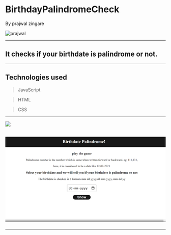 
# BirthdayPalindromeCheck
By prajwal zingare

 ![prajwal](https://img.shields.io/badge/Prajwal--Zingare-JS--Developer-green)

---
## It checks if your birthdate is palindrome or not.

---
## Technologies used

> JavaScript

> HTML

> CSS

---


[ <img src= "https://img.shields.io/badge/Go LiVE-1DA1F?style=for-the-badge&logo=&logoColor=white" />](https://birthdaypalindromeneog.netlify.app/) 



## ![website](./Screenshot%202023-01-08%20154226.png)
---